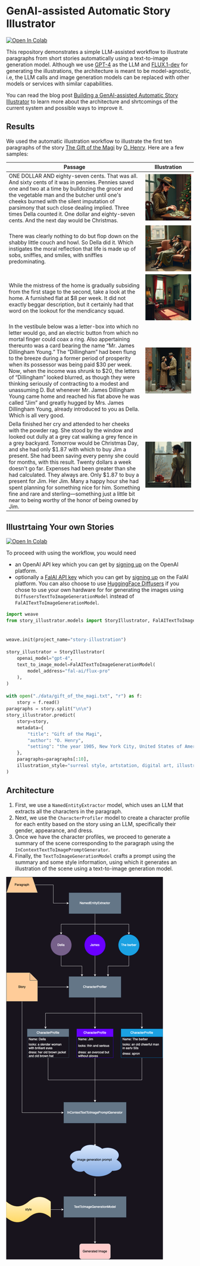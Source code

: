 # GenAI-assisted Automatic Story Illustrator

[![Open In Colab](https://colab.research.google.com/assets/colab-badge.svg)](https://colab.research.google.com/github/soumik12345/diffusion-story-illustration/blob/main/examples/hosted_illustrate.ipynb)

This repository demonstrates a simple LLM-assisted workflow to illustrate paragraphs from short stories automatically using a text-to-image generation model. Although we use [GPT-4](https://platform.openai.com/docs/models/gpt-4-turbo-and-gpt-4) as the LLM and [FLUX.1-dev](https://huggingface.co/black-forest-labs/FLUX.1-dev) for generating the illustrations, the architecture is meant to be model-agnostic, i.e, the LLM calls and image generation models can be replaced with other models or services with similar capabilities.

You can read the blog post [Building a GenAI-assisted Automatic Story Illustrator](https://wandb.ai/geekyrakshit/story-illustration/reports/Building-a-GenAI-assisted-Automatic-Story-Illustrator--Vmlldzo5MTYxNTkw) to learn more about the architecture and shrtcomings of the current system and possible ways to improve it.

## Results

We used the automatic illustration workflow to illustrate the first ten paragraphs of the story [The Gift of the Magi](https://americanenglish.state.gov/files/ae/resource_files/1-the_gift_of_the_magi_0.pdf) by [O. Henry](https://en.wikipedia.org/wiki/O._Henry). Here are a few samples:

| Passage | Illustration |
|---|---|
|ONE DOLLAR AND eighty-seven cents. That was all. And sixty cents of it was in pennies. Pennies saved one and two at a time by bulldozing the grocer and the vegetable man and the butcher until one's cheeks burned with the silent imputation of parsimony that such close dealing implied. Three times Della counted it. One dollar and eighty-seven cents. And the next day would be Christmas.|![](./assets/1.png)|
|There was clearly nothing to do but flop down on the shabby little couch and howl. So Della did it. Which instigates the moral reflection that life is made up of sobs, sniffles, and smiles, with sniffles predominating.|![](./assets/2.png)|
|While the mistress of the home is gradually subsiding from the first stage to the second, take a look at the home. A furnished flat at $8 per week. It did not exactly beggar description, but it certainly had that word on the lookout for the mendicancy squad.|![](./assets/3.png)|
|In the vestibule below was a letter-box into which no letter would go, and an electric button from which no mortal finger could coax a ring. Also appertaining thereunto was a card bearing the name “Mr. James Dillingham Young.” The “Dillingham” had been flung to the breeze during a former period of prosperity when its possessor was being paid $30 per week. Now, when the income was shrunk to $20, the letters of “Dillingham” looked blurred, as though they were thinking seriously of contracting to a modest and unassuming D. But whenever Mr. James Dillingham Young came home and reached his flat above he was called “Jim” and greatly hugged by Mrs. James Dillingham Young, already introduced to you as Della. Which is all very good.|![](./assets/4.png)|
|Della finished her cry and attended to her cheeks with the powder rag. She stood by the window and looked out dully at a grey cat walking a grey fence in a grey backyard. Tomorrow would be Christmas Day, and she had only $1.87 with which to buy Jim a present. She had been saving every penny she could for months, with this result. Twenty dollars a week doesn't go far. Expenses had been greater than she had calculated. They always are. Only $1.87 to buy a present for Jim. Her Jim. Many a happy hour she had spent planning for something nice for him. Something fine and rare and sterling—something just a little bit near to being worthy of the honor of being owned by Jim.|![](./assets/5.png)|

## Illustrtaing Your own Stories

[![Open In Colab](https://colab.research.google.com/assets/colab-badge.svg)](https://colab.research.google.com/github/soumik12345/diffusion-story-illustration/blob/main/examples/illustrate.ipynb)

To proceed with using the workflow, you would need

- an OpenAI API key which you can get by [signing up](https://platform.openai.com/signup) on the OpenAI platform.
- optionally a [FalAI API key](https://fal.ai/) which you can get by [signing up](https://fal.ai/dashboard/keys) on the FalAI platform. You can also choose to use [HuggingFace Diffusers](https://huggingface.co/docs/diffusers/en/index) if you chose to use your own hardware for for generating the images using `DiffusersTextToImageGenerationModel` instead of `FalAITextToImageGenerationModel`.

```python
import weave
from story_illustrator.models import StoryIllustrator, FalAITextToImageGenerationModel


weave.init(project_name="story-illustration")

story_illustrator = StoryIllustrator(
    openai_model="gpt-4",
    text_to_image_model=FalAITextToImageGenerationModel(
        model_address="fal-ai/flux-pro"
    ),
)

with open("./data/gift_of_the_magi.txt", "r") as f:
    story = f.read()
paragraphs = story.split("\n\n")
story_illustrator.predict(
    story=story,
    metadata={
        "title": "Gift of the Magi",
        "author": "O. Henry",
        "setting": "the year 1905, New York City, United States of America",
    },
    paragraphs=paragraphs[:10],
    illustration_style="surreal style, artstation, digital art, illustration",
)
```

## Architecture

1. First, we use a `NamedEntityExtractor` model, which uses an LLM that extracts all the characters in the paragraph.
2. Next, we use the `CharacterProfiler` model to create a character profile for each entity based on the story using an LLM, specifically their gender, appearance, and dress.
3. Once we have the character profiles, we proceed to generate a summary of the scene corresponding to the paragraph using the `InContextTextToImagePromptGenerator`.
4. Finally, the `TextToImageGenerationModel` crafts a prompt using the summary and some style information, using which it generates an illustration of the scene using a text-to-image generation model.

![](./assets/story_illustrator.png)
